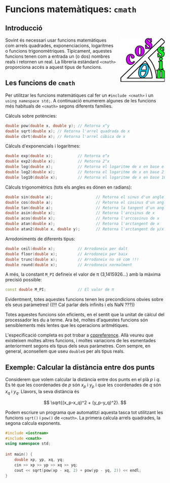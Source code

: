 # Funcions matemàtiques: `cmath`

## Introducció

<img src='./cmath.png' style='height: 10em; float: right; margin: 0 0 1em 1em;'/>

Sovint és necessari usar funcions matemàtiques com arrels quadrades,
exponenciacions, logaritmes o funcions trigonomètriques. Típicament, aquestes
funcions tenen com a entrada un (o dos) nombres reals i retornen un real. La
llibreria estàndard `<cmath>` proporciona accés a aquest tipus de funcions.

## Les funcions de `cmath`

Per utilitzar les funcions matemàtiques cal
fer un `#include <cmath>` i un `using namespace std;`.
A continuació enumerem algunes de les funcions més
habituals de `<cmath>` segons diferents famílies.

Càlculs sobre potències:

```c++
double pow(double x, double y); // Retorna x^y
double sqrt(double x); // Retorna l'arrel quadrada de x
double cbrt(double x); // Retorna l'arrel cúbica de x

```

Càlculs d'exponencials i logaritmes:

```c++
double exp(double x);           // Retorna e^x
double exp2(double x);          // Retorna 2^x
double log(double x);           // Retorna el logaritme de x en base e  (logaritme natural)
double log2(double x);          // Retorna el logaritme de x en base 2
double log10(double x);         // Retorna el logaritme de x en base 10
```

Càlculs trigonomètrics
(tots els angles es dónen en radians):

```c++
double sin(double a);                   // Retorna el sinus d'un angle a
double cos(double a);                   // Retorna el cosinus d'un angle a
double tan(double a);                   // Retorna la tangent d'un angle a
double asin(double x);                  // Retorna l'arcsinus de x
double acos(double x);                  // Retorna l'arccosinus de x
double atan(double x);                  // Retorna l'arctangent de x
double atan2(double x, double y);       // Retorna l'arctangent de y/x usant els signes dels arguments per determinar el quadrant correcte
```

Arrodoniments de diferents tipus:

```c++
double ceil(double x);          // Arrodoneix per dalt
double floor(double x);         // Arrodoneix per baix
double trunc(double x);         // Arrodoneix no sé com !!!
double round(double x);         // Arrodoneix normalment
```

A més, la constant `M_PI` defineix el valor de π (3,1415926...)
amb la màxima precisió possible:

```c++
const double M_PI;              // El valor de π
```

Evidentment, totes aquestes funcions tenen les precondicions
obvies sobre els seus paràmetres! ((!!! Cal parlar dels infinits i els NaN ???))

Totes aquestes funcions són eficients, en el sentit que la unitat de càlcul
del processador les du a terme. Ara bé, moltes d'aquestes funcions són
sensiblements més lentes que les operacions aritmétiques.

L'especificació completa es pot trobar a
[cppreference](http://en.cppreference.com/w/cpp/header/cmath). Allà veureu que
existeixen moltes altres funcions, i moltes variacions de les esmentades
anteriorment segons els tipus dels seus paràmetres. Com sempre, en general,
aconsellem que useu `double`s per als tipus reals.

## Exemple: Calcular la distància entre dos punts

Considerem que volem calcular la distància entre dos punts en el plà $p$ i
$q$. Es té que les coordenades de $p$ són $x_p$ i $y_p$ i que les coordenades
de $q$ són $x_q$ i $y_q$. Llavors, la seva distància
és

$$
    \sqrt{(x_p-x_q)^2 + (y_p-y_q)^2}.
$$

Podem escriure un programa que automatitzi aquesta tasca tot utilitzant les
funcions `sqrt()` i `pow()` de `<cmath>`. La primera calcula arrels quadrades, la
segona calcula exponents.

```c++
#include <iostream>
#include <cmath>
using namespace std;

int main() {
    double xp, yp, xq, yq;
    cin >> xp >> yp >> xq >> yq;
    cout << sqrt(pow(xp - xq, 2) + pow(yp - yq, 2)) << endl;
}
```

<Autors autors="jpetit roura"/>
